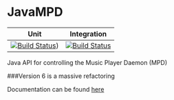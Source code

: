JavaMPD
=======

| Unit  | Integration   |
|---|---|
|[![Build Status](https://travis-ci.org/billf5293/javampd.svg?branch=develop)](https://travis-ci.org/billf5293/javampd))   |[![Build Status](http://bjj.is-a-player.com:8080/buildStatus/icon?job=JavaMPDIT)](http://bjj.is-a-player.com:8080/buildStatus/icon?job=JavaMPDIT)


Java API for controlling the Music Player Daemon (MPD)

###Version 6 is a massive refactoring

Documentation can be found [here](http://www.thejavashop.net/javampd)

